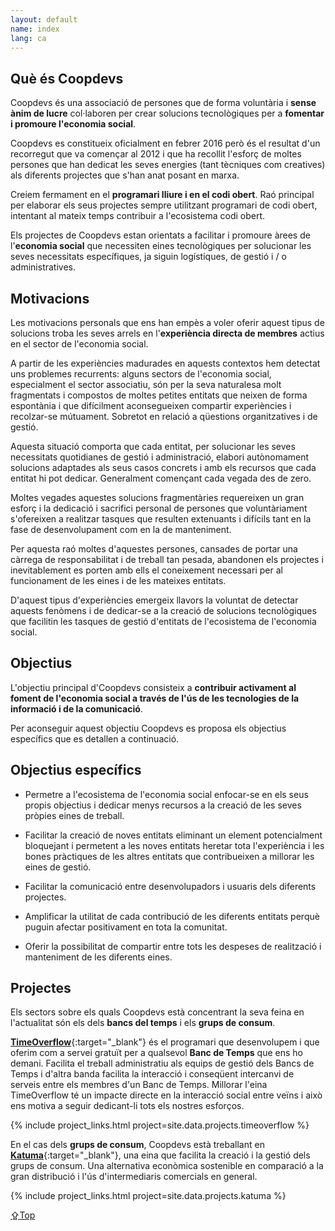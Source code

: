 ```yaml
---
layout: default
name: index
lang: ca
---
```


## Què és Coopdevs

Coopdevs és una associació de persones que de forma voluntària i **sense ànim 
de lucre** col·laboren per crear solucions tecnològiques per a **fomentar i 
promoure l'economia social**.

Coopdevs es constitueix oficialment en febrer 2016 però és el resultat d'un 
recorregut que va començar al 2012 i que ha recollit l'esforç de moltes 
persones que han dedicat les seves energies (tant tècniques com creatives) 
als diferents projectes que s'han anat posant en marxa.

Creiem fermament en el **programari lliure i en el codi obert**. Raó principal 
per elaborar els seus projectes sempre utilitzant programari de codi obert, 
intentant al mateix temps contribuir a l'ecosistema codi obert.

Els projectes de Coopdevs estan orientats a facilitar i promoure àrees de 
l'**economia social** que necessiten eines tecnològiques per solucionar les 
seves necessitats específiques, ja siguin logístiques, de gestió i / o 
administratives.


## Motivacions

Les motivacions personals que ens han empès a voler oferir aquest tipus de 
solucions troba les seves arrels en l'**experiència directa de membres** actius 
en el sector de l'economia social.

A partir de les experiències madurades en aquests contextos hem detectat uns 
problemes recurrents: alguns sectors de l'economia social, especialment el 
sector associatiu, són per la seva naturalesa molt fragmentats i compostos de 
moltes petites entitats que neixen de forma espontània i que difícilment 
aconsegueixen compartir experiències i recolzar-se mútuament. Sobretot en 
relació a qüestions organitzatives i de gestió.

Aquesta situació comporta que cada entitat, per solucionar les seves 
necessitats quotidianes de gestió i administració, elabori autònomament 
solucions adaptades als seus casos concrets i amb els recursos que cada entitat 
hi pot dedicar. Generalment començant cada vegada des de zero.

Moltes vegades aquestes solucions fragmentàries requereixen un gran esforç i la 
dedicació i sacrifici personal de persones que voluntàriament s'ofereixen a 
realitzar tasques que resulten extenuants i difícils tant en la fase de 
desenvolupament com en la de manteniment.

Per aquesta raó moltes d'aquestes persones, cansades de portar una càrrega de 
responsabilitat i de treball tan pesada, abandonen els projectes i 
inevitablement es porten amb ells el coneixement necessari per al funcionament 
de les eines i de les mateixes entitats.

D'aquest tipus d'experiències emergeix llavors la voluntat de detectar aquests 
fenòmens i de dedicar-se a la creació de solucions tecnològiques que facilitin 
les tasques de gestió d'entitats de l'ecosistema de l'economia social.


## Objectius

L'objectiu principal d'Coopdevs consisteix a **contribuir activament al foment 
de l'economia social a través de l'ús de les tecnologies de la informació i de 
la comunicació**.

Per aconseguir aquest objectiu Coopdevs es proposa els objectius específics que 
es detallen a continuació.


## Objectius específics

- Permetre a l'ecosistema de l'economia social enfocar-se en els seus propis 
  objectius i dedicar menys recursos a la creació de les seves pròpies eines de 
  treball.

- Facilitar la creació de noves entitats eliminant un element potencialment 
  bloquejant i permetent a les noves entitats heretar tota l'experiència i les 
  bones pràctiques de les altres entitats que contribueixen a millorar les 
  eines de gestió.

- Facilitar la comunicació entre desenvolupadors i usuaris dels diferents 
  projectes.

- Amplificar la utilitat de cada contribució de les diferents entitats perquè 
  puguin afectar positivament en tota la comunitat.

- Oferir la possibilitat de compartir entre tots les despeses de realització i 
  manteniment de les diferents eines.


## Projectes

Els sectors sobre els quals Coopdevs està concentrant la seva feina en 
l'actualitat són els dels **bancs del temps** i els **grups de consum**.

[**TimeOverflow**][1]{:target="_blank"} és el programari que desenvolupem i que oferim com a 
servei gratuït per a qualsevol **Banc de Temps** que ens ho demani. Facilita el 
treball administratiu als equips de gestió dels Bancs de Temps i d'altra banda 
facilita la interacció i conseqüent intercanvi de serveis entre els membres 
d'un Banc de Temps. Millorar l'eina TimeOverflow té un impacte directe en la 
interacció social entre veïns i això ens motiva a seguir dedicant-li tots els 
nostres esforços.

{% include project_links.html project=site.data.projects.timeoverflow %}


En el cas dels **grups de consum**, Coopdevs està treballant en 
[**Katuma**][2]{:target="_blank"}, una eina que facilita la creació i la gestió dels grups de 
consum. Una alternativa econòmica sostenible en comparació a la gran 
distribució i l'ús d'intermediaris comercials en general.

{% include project_links.html project=site.data.projects.katuma %}


[⇪Top](#top)


[1]: https://www.timeoverflow.org/pages/about
[2]: http://katuma.org
